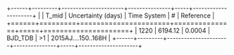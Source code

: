 +------+---------+----------------------+---------------+-----+---------------------+
|      |   T_mid |   Uncertainty (days) | Time System   | #   | Reference           |
+======+=========+======================+===============+=====+=====================+
| 1220 | 6194.12 |               0.0004 | BJD_TDB       | >1  | 2015AJ....150..168H |
+------+---------+----------------------+---------------+-----+---------------------+